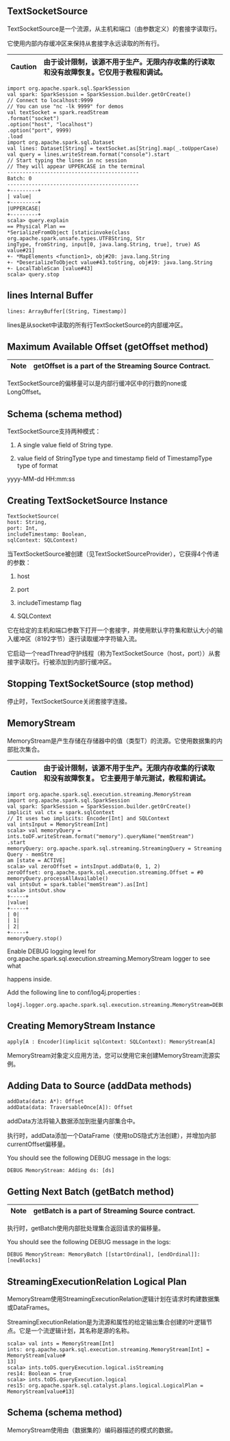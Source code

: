 ## TextSocketSource

TextSocketSource是一个流源，从主机和端口（由参数定义）的套接字读取行。

它使用内部内存缓冲区来保持从套接字永远读取的所有行。

| Caution | 由于设计限制，该源不用于生产。无限内存收集的行读取和没有故障恢复。它仅用于教程和调试。 |
| :---: | :--- |


```
import org.apache.spark.sql.SparkSession
val spark: SparkSession = SparkSession.builder.getOrCreate()
// Connect to localhost:9999
// You can use "nc -lk 9999" for demos
val textSocket = spark.readStream
.format("socket")
.option("host", "localhost")
.option("port", 9999)
.load
import org.apache.spark.sql.Dataset
val lines: Dataset[String] = textSocket.as[String].map(_.toUpperCase)
val query = lines.writeStream.format("console").start
// Start typing the lines in nc session
// They will appear UPPERCASE in the terminal
-------------------------------------------
Batch: 0
-------------------------------------------
+---------+
| value|
+---------+
|UPPERCASE|
+---------+
scala> query.explain
== Physical Plan ==
*SerializeFromObject [staticinvoke(class org.apache.spark.unsafe.types.UTF8String, Str
ingType, fromString, input[0, java.lang.String, true], true) AS value#21]
+- *MapElements <function1>, obj#20: java.lang.String
+- *DeserializeToObject value#43.toString, obj#19: java.lang.String
+- LocalTableScan [value#43]
scala> query.stop
```

## lines Internal Buffer

```
lines: ArrayBuffer[(String, Timestamp)]
```

lines是从socket中读取的所有行TextSocketSource的内部缓冲区。

## Maximum Available Offset \(getOffset method\)

| Note | getOffset  is a part of the Streaming Source Contract. |
| :---: | :--- |


TextSocketSource的偏移量可以是内部行缓冲区中的行数的none或LongOffset。

## Schema \(schema method\)

TextSocketSource支持两种模式：

1. A single  value  field of String type.

2.  value  field of  StringType  type and  timestamp  field of TimestampType type of format

yyyy-MM-dd HH:mm:ss  

## Creating TextSocketSource Instance

```
TextSocketSource(
host: String,
port: Int,
includeTimestamp: Boolean,
sqlContext: SQLContext)
```

当TextSocketSource被创建（见TextSocketSourceProvider），它获得4个传递的参数：

1.  host

2.  port

3. includeTimestamp flag

4. SQLContext

它在给定的主机和端口参数下打开一个套接字，并使用默认字符集和默认大小的输入缓冲区（8192字节）逐行读取缓冲字符输入流。

它启动一个readThread守护线程（称为TextSocketSource（host，port））从套接字读取行。行被添加到内部行缓冲区。

## Stopping TextSocketSource \(stop method\)

停止时，TextSocketSource关闭套接字连接。

## MemoryStream

MemoryStream是产生存储在存储器中的值（类型T）的流源。它使用数据集的内部批次集合。

| Caution | 由于设计限制，该源不用于生产。无限内存收集的行读取和没有故障恢复。                                                                                             它主要用于单元测试，教程和调试。 |
| :---: | :--- |


```
import org.apache.spark.sql.execution.streaming.MemoryStream
import org.apache.spark.sql.SparkSession
val spark: SparkSession = SparkSession.builder.getOrCreate()
implicit val ctx = spark.sqlContext
// It uses two implicits: Encoder[Int] and SQLContext
val intsInput = MemoryStream[Int]
scala> val memoryQuery = ints.toDF.writeStream.format("memory").queryName("memStream")
.start
memoryQuery: org.apache.spark.sql.streaming.StreamingQuery = Streaming Query - memStre
am [state = ACTIVE]
scala> val zeroOffset = intsInput.addData(0, 1, 2)
zeroOffset: org.apache.spark.sql.execution.streaming.Offset = #0
memoryQuery.processAllAvailable()
val intsOut = spark.table("memStream").as[Int]
scala> intsOut.show
+-----+
|value|
+-----+
| 0|
| 1|
| 2|
+-----+
memoryQuery.stop()
```

Enable  DEBUG  logging level for org.apache.spark.sql.execution.streaming.MemoryStream  logger to see what

happens inside.

Add the following line to  conf/log4j.properties  :

```
log4j.logger.org.apache.spark.sql.execution.streaming.MemoryStream=DEBUG
```

## Creating MemoryStream Instance

```
apply[A : Encoder](implicit sqlContext: SQLContext): MemoryStream[A]
```

MemoryStream对象定义应用方法，您可以使用它来创建MemoryStream流源实例。

## Adding Data to Source \(addData methods\)

```
addData(data: A*): Offset
addData(data: TraversableOnce[A]): Offset
```

addData方法将输入数据添加到批量内部集合中。

执行时，addData添加一个DataFrame（使用toDS隐式方法创建），并增加内部currentOffset偏移量。

You should see the following DEBUG message in the logs:

```
DEBUG MemoryStream: Adding ds: [ds]
```

## Getting Next Batch \(getBatch method\)

| Note | getBatch  is a part of Streaming Source contract. |
| :---: | :--- |


执行时，getBatch使用内部批处理集合返回请求的偏移量。

You should see the following DEBUG message in the logs:

```
DEBUG MemoryStream: MemoryBatch [[startOrdinal], [endOrdinal]]: [newBlocks]
```

## StreamingExecutionRelation Logical Plan

MemoryStream使用StreamingExecutionRelation逻辑计划在请求时构建数据集或DataFrames。

StreamingExecutionRelation是为流源和属性的给定输出集合创建的叶逻辑节点。它是一个流逻辑计划，其名称是源的名称。

```
scala> val ints = MemoryStream[Int]
ints: org.apache.spark.sql.execution.streaming.MemoryStream[Int] = MemoryStream[value#
13]
scala> ints.toDS.queryExecution.logical.isStreaming
res14: Boolean = true
scala> ints.toDS.queryExecution.logical
res15: org.apache.spark.sql.catalyst.plans.logical.LogicalPlan = MemoryStream[value#13]
```

## Schema \(schema method\)

MemoryStream使用由（数据集的）编码器描述的模式的数据。























